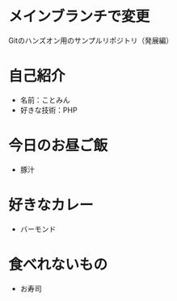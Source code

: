 # メインブランチで変更
Gitのハンズオン用のサンプルリポジトリ（発展編）

# 自己紹介
- 名前：ことみん
- 好きな技術：PHP

# 今日のお昼ご飯
- 豚汁

# 好きなカレー
- バーモンド

# 食べれないもの
- お寿司
